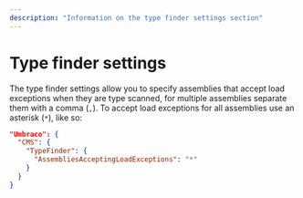 ```yaml
---
description: "Information on the type finder settings section"
---
```


# Type finder settings

The type finder settings allow you to specify assemblies that accept load exceptions when they are type scanned, for multiple assemblies separate them with a comma (`,`). To accept load exceptions for all assemblies use an asterisk (`*`), like so:

```json
"Umbraco": {
  "CMS": {
    "TypeFinder": {
      "AssembliesAcceptingLoadExceptions": "*"
    }
  }
}
```
